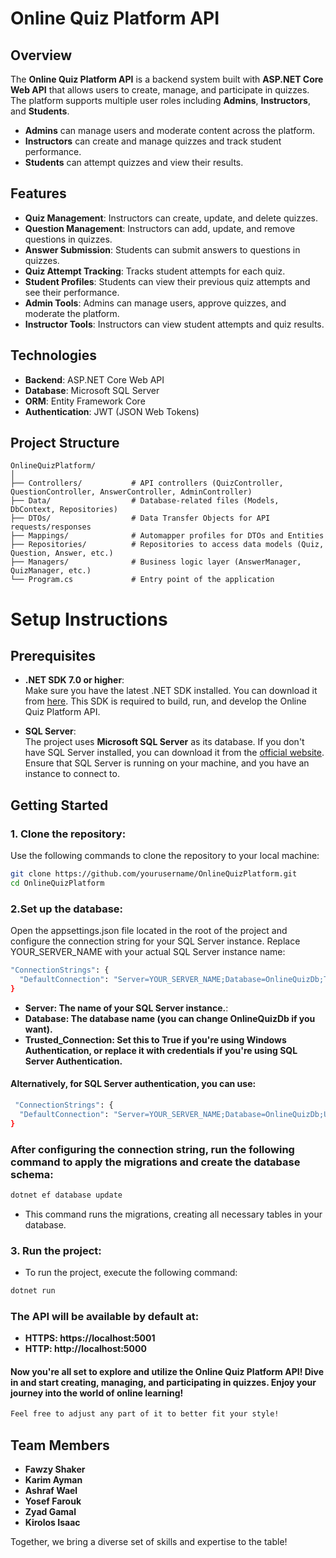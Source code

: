 # Online Quiz Platform API

## Overview

The **Online Quiz Platform API** is a backend system built with **ASP.NET Core Web API** that allows users to create, manage, and participate in quizzes. The platform supports multiple user roles including **Admins**, **Instructors**, and **Students**. 

- **Admins** can manage users and moderate content across the platform.
- **Instructors** can create and manage quizzes and track student performance.
- **Students** can attempt quizzes and view their results.

## Features

- **Quiz Management**: Instructors can create, update, and delete quizzes.
- **Question Management**: Instructors can add, update, and remove questions in quizzes.
- **Answer Submission**: Students can submit answers to questions in quizzes.
- **Quiz Attempt Tracking**: Tracks student attempts for each quiz.
- **Student Profiles**: Students can view their previous quiz attempts and see their performance.
- **Admin Tools**: Admins can manage users, approve quizzes, and moderate the platform.
- **Instructor Tools**: Instructors can view student attempts and quiz results.

## Technologies

- **Backend**: ASP.NET Core Web API
- **Database**: Microsoft SQL Server
- **ORM**: Entity Framework Core
- **Authentication**: JWT (JSON Web Tokens)

## Project Structure

```plaintext
OnlineQuizPlatform/
│
├── Controllers/           # API controllers (QuizController, QuestionController, AnswerController, AdminController)
├── Data/                  # Database-related files (Models, DbContext, Repositories)
├── DTOs/                  # Data Transfer Objects for API requests/responses
├── Mappings/              # Automapper profiles for DTOs and Entities
├── Repositories/          # Repositories to access data models (Quiz, Question, Answer, etc.)
├── Managers/              # Business logic layer (AnswerManager, QuizManager, etc.)
└── Program.cs             # Entry point of the application

```
# Setup Instructions

## Prerequisites

- **.NET SDK 7.0 or higher**:  
  Make sure you have the latest .NET SDK installed. You can download it from [here](https://dotnet.microsoft.com/download). This SDK is required to build, run, and develop the Online Quiz Platform API.

- **SQL Server**:  
  The project uses **Microsoft SQL Server** as its database. If you don't have SQL Server installed, you can download it from the [official website](https://www.microsoft.com/en-us/sql-server/sql-server-downloads). Ensure that SQL Server is running on your machine, and you have an instance to connect to.

## Getting Started

### 1. Clone the repository:
Use the following commands to clone the repository to your local machine:

```bash
git clone https://github.com/yourusername/OnlineQuizPlatform.git
cd OnlineQuizPlatform
```
### 2.Set up the database:
Open the appsettings.json file located in the root of the project and configure the connection string for your SQL Server instance.
Replace YOUR_SERVER_NAME with your actual SQL Server instance name:
```bash
"ConnectionStrings": {
  "DefaultConnection": "Server=YOUR_SERVER_NAME;Database=OnlineQuizDb;Trusted_Connection=True;"
}
```
- **Server: The name of your SQL Server instance.**:
- **Database: The database name (you can change OnlineQuizDb if you want).**
- **Trusted_Connection: Set this to True if you're using Windows Authentication, or replace it with credentials if you're using SQL Server Authentication.**
#### Alternatively, for SQL Server authentication, you can use:
```bash
 "ConnectionStrings": {
  "DefaultConnection": "Server=YOUR_SERVER_NAME;Database=OnlineQuizDb;User Id=YOUR_USERNAME;Password=YOUR_PASSWORD;"
}
```
### After configuring the connection string, run the following command to apply the migrations and create the database schema:
```bash
dotnet ef database update
```
- This command runs the migrations, creating all necessary tables in your database.
### 3. Run the project:
- To run the project, execute the following command:
```bash
dotnet run
```
### The API will be available by default at:

- **HTTPS: https://localhost:5001**
- **HTTP: http://localhost:5000**

#### Now you're all set to explore and utilize the Online Quiz Platform API! Dive in and start creating, managing, and participating in quizzes. Enjoy your journey into the world of online learning!
```bash
Feel free to adjust any part of it to better fit your style!
```
## Team Members
- **Fawzy Shaker**
- **Karim Ayman**
- **Ashraf Wael**
- **Yosef Farouk**
- **Zyad Gamal**
- **Kirolos Isaac**

Together, we bring a diverse set of skills and expertise to the table!

